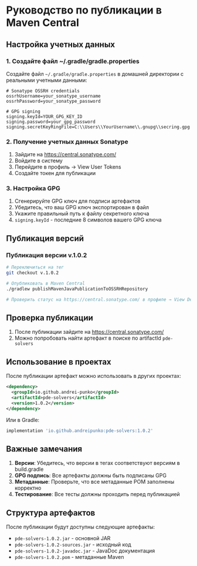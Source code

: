 # Руководство по публикации в Maven Central

## Настройка учетных данных

### 1. Создайте файл ~/.gradle/gradle.properties
Создайте файл `~/.gradle/gradle.properties` в домашней директории с реальными учетными данными:

```properties
# Sonatype OSSRH credentials
ossrhUsername=your_sonatype_username
ossrhPassword=your_sonatype_password

# GPG signing
signing.keyId=YOUR_GPG_KEY_ID
signing.password=your_gpg_password
signing.secretKeyRingFile=C:\\Users\\YourUsername\\.gnupg\\secring.gpg
```

### 2. Получение учетных данных Sonatype
1. Зайдите на https://central.sonatype.com/
2. Войдите в систему
3. Перейдите в профиль → View User Tokens
4. Создайте токен для публикации

### 3. Настройка GPG
1. Сгенерируйте GPG ключ для подписи артефактов
2. Убедитесь, что ваш GPG ключ экспортирован в файл
3. Укажите правильный путь к файлу секретного ключа
4. `signing.keyId` - последние 8 символов вашего GPG ключа

## Публикация версий

### Публикация версии v.1.0.2
```bash
# Переключиться на тег
git checkout v.1.0.2

# Опубликовать в Maven Central
./gradlew publishMavenJavaPublicationToOSSRHRepository

# Проверить статус на https://central.sonatype.com/ в профиле → View Deployments
```

## Проверка публикации

1. После публикации зайдите на https://central.sonatype.com/
2. Можно попробовать найти артефакт в поиске по artifactId `pde-solvers`

## Использование в проектах

После публикации артефакт можно использовать в других проектах:

```xml
<dependency>
  <groupId>io.github.andrei-punko</groupId>
  <artifactId>pde-solvers</artifactId>
  <version>1.0.2</version>
</dependency>
```

Или в Gradle:

```gradle
implementation 'io.github.andreipunko:pde-solvers:1.0.2'
```

## Важные замечания

1. **Версии**: Убедитесь, что версии в тегах соответствуют версиям в build.gradle
2. **GPG подпись**: Все артефакты должны быть подписаны GPG
3. **Метаданные**: Проверьте, что все метаданные POM заполнены корректно
4. **Тестирование**: Все тесты должны проходить перед публикацией

## Структура артефактов

После публикации будут доступны следующие артефакты:
- `pde-solvers-1.0.2.jar` - основной JAR
- `pde-solvers-1.0.2-sources.jar` - исходный код
- `pde-solvers-1.0.2-javadoc.jar` - JavaDoc документация
- `pde-solvers-1.0.2.pom` - метаданные Maven
